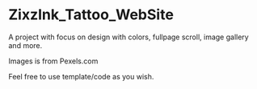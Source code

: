 # ZixzInk_Tattoo_WebSite
A project with focus on design with colors, fullpage scroll, image gallery and more.


Images is from Pexels.com

Feel free to use template/code as you wish.
